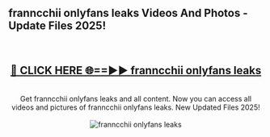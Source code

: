 <h2>franncchii onlyfans leaks Videos And Photos - Update Files 2025!</h2>
<br>
<div align="center">
<h2><a href="https://top-ai-tools.click/QrbHav" rel="nofollow">🔴 CLICK HERE 🌐==►► franncchii onlyfans leaks</a></h2>
<br>
Get franncchii onlyfans leaks and all content. Now you can access all videos and pictures of franncchii onlyfans leaks. New Updated Files 2025!
<br>
<br>
<a href="https://top-ai-tools.click/QrbHav" rel="nofollow" data-target="animated-image.originalLink"><img src="https://i.ibb.co.com/WyWwxjT/player-gif2.gif" alt="franncchii onlyfans leaks" style="max-width: 100%; display: inline-block;" data-target="animated-image.originalImage"></a>
</div>
<br>